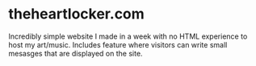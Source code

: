 # theheartlocker.com
Incredibly simple website I made in a week with no HTML experience to host my art/music.
Includes feature where visitors can write small mesasges that are displayed on the site.
